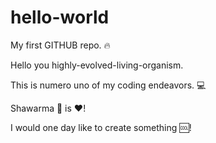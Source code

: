 # hello-world
My first GITHUB repo.  🔥

Hello you highly-evolved-living-organism.

This is numero uno of my coding endeavors. 💻

Shawarma 🌯 is ❤️! 

I would one day like to create something 🆒!
